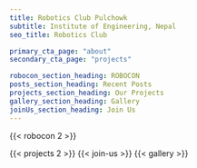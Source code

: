 ```yaml
---
title: Robotics Club Pulchowk
subtitle: Institute of Engineering, Nepal
seo_title: Robotics Club

primary_cta_page: "about"
secondary_cta_page: "projects"

robocon_section_heading: ROBOCON
posts_section_heading: Recent Posts
projects_section_heading: Our Projects
gallery_section_heading: Gallery
joinUs_section_heading: Join Us
---
```


{{< robocon 2 >}}
<!-- {{< recent-posts 2 >}} -->
{{< projects 2 >}}
{{< join-us >}}
{{< gallery >}}
